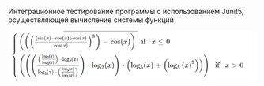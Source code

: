 Интеграционное тестирование программы с использованием Junit5, осуществляющей вычисление системы функций

![img.png](img.png)



